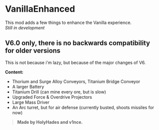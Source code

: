 # VanillaEnhanced

This mod adds a few things to enhance the Vanilla experience.  
*Still in development*

## V6.0 only, there is no backwards compatibility for older versions

This is not because i'm lazy, but because of the major changes of V6.

**Content:**

- Thorium and Surge Alloy Conveyors, Titanium Bridge Conveyor
- A larger Battery
- Titanium Drill (can mine every ore, but is slow)
- Upgraded Force & Overdrive Projectors
- Large Mass Driver
- An Arc turret, but for air defense (currently busted, shoots missiles for now)

> **Made by HolyHades and v1nce.**
